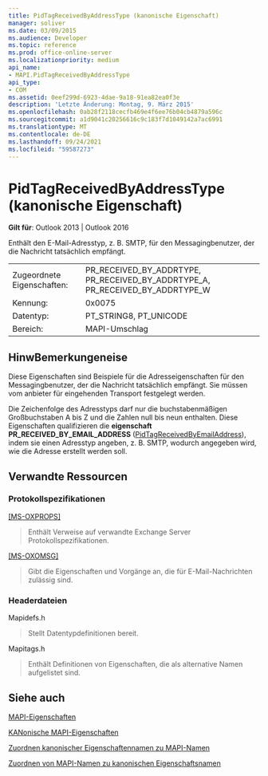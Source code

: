 ```yaml
---
title: PidTagReceivedByAddressType (kanonische Eigenschaft)
manager: soliver
ms.date: 03/09/2015
ms.audience: Developer
ms.topic: reference
ms.prod: office-online-server
ms.localizationpriority: medium
api_name:
- MAPI.PidTagReceivedByAddressType
api_type:
- COM
ms.assetid: 0eef299d-6923-4dae-9a18-91ea82ea0f3e
description: 'Letzte Änderung: Montag, 9. März 2015'
ms.openlocfilehash: 0ab28f2118cecfb469e4f6ee76b04cb4879a596c
ms.sourcegitcommit: a1d9041c20256616c9c183f7d1049142a7ac6991
ms.translationtype: MT
ms.contentlocale: de-DE
ms.lasthandoff: 09/24/2021
ms.locfileid: "59587273"
---
```

# <a name="pidtagreceivedbyaddresstype-canonical-property"></a>PidTagReceivedByAddressType (kanonische Eigenschaft)

  
  
**Gilt für**: Outlook 2013 | Outlook 2016 
  
Enthält den E-Mail-Adresstyp, z. B. SMTP, für den Messagingbenutzer, der die Nachricht tatsächlich empfängt.
  
|||
|:-----|:-----|
|Zugeordnete Eigenschaften:  <br/> |PR_RECEIVED_BY_ADDRTYPE, PR_RECEIVED_BY_ADDRTYPE_A, PR_RECEIVED_BY_ADDRTYPE_W  <br/> |
|Kennung:  <br/> |0x0075  <br/> |
|Datentyp:  <br/> |PT_STRING8, PT_UNICODE  <br/> |
|Bereich:  <br/> |MAPI-Umschlag  <br/> |
   
## <a name="remarks"></a>HinwBemerkungeneise

Diese Eigenschaften sind Beispiele für die Adresseigenschaften für den Messagingbenutzer, der die Nachricht tatsächlich empfängt. Sie müssen vom anbieter für eingehenden Transport festgelegt werden.
  
Die Zeichenfolge des Adresstyps darf nur die buchstabenmäßigen Großbuchstaben A bis Z und die Zahlen null bis neun enthalten. Diese Eigenschaften qualifizieren die **eigenschaft PR_RECEIVED_BY_EMAIL_ADDRESS** ([PidTagReceivedByEmailAddress](pidtagreceivedbyemailaddress-canonical-property.md)), indem sie einen Adresstyp angeben, z. B. SMTP, wodurch angegeben wird, wie die Adresse erstellt werden soll.
  
## <a name="related-resources"></a>Verwandte Ressourcen

### <a name="protocol-specifications"></a>Protokollspezifikationen

[[MS-OXPROPS]](https://msdn.microsoft.com/library/f6ab1613-aefe-447d-a49c-18217230b148%28Office.15%29.aspx)
  
> Enthält Verweise auf verwandte Exchange Server Protokollspezifikationen.
    
[[MS-OXOMSG]](https://msdn.microsoft.com/library/daa9120f-f325-4afb-a738-28f91049ab3c%28Office.15%29.aspx)
  
> Gibt die Eigenschaften und Vorgänge an, die für E-Mail-Nachrichten zulässig sind.
    
### <a name="header-files"></a>Headerdateien

Mapidefs.h
  
> Stellt Datentypdefinitionen bereit.
    
Mapitags.h
  
> Enthält Definitionen von Eigenschaften, die als alternative Namen aufgelistet sind.
    
## <a name="see-also"></a>Siehe auch



[MAPI-Eigenschaften](mapi-properties.md)
  
[KANonische MAPI-Eigenschaften](mapi-canonical-properties.md)
  
[Zuordnen kanonischer Eigenschaftennamen zu MAPI-Namen](mapping-canonical-property-names-to-mapi-names.md)
  
[Zuordnen von MAPI-Namen zu kanonischen Eigenschaftsnamen](mapping-mapi-names-to-canonical-property-names.md)

